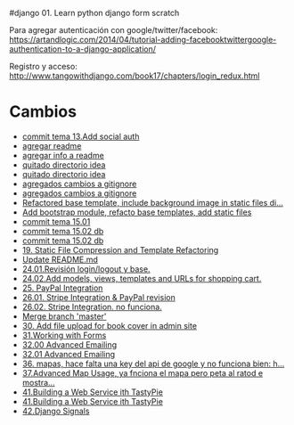 #django 01. Learn python django form scratch



Para agregar autenticación con google/twitter/facebook: https://artandlogic.com/2014/04/tutorial-adding-facebooktwittergoogle-authentication-to-a-django-application/

Registro y acceso: http://www.tangowithdjango.com/book17/chapters/login_redux.html

<h1>Cambios</h1>
<ul>
<li>	<a href="https://github.com/neapovea/django01/tree/d57fa26f2ed141b25df6ffec74de097f2fbf5e25">commit tema 13.Add social auth</a></li>
<li>	<a href="https://github.com/neapovea/django01/tree/d57fa26f2ed141b25df6ffec74de097f2fbf5e25">agregar readme</a></li>
<li>	<a href="https://github.com/neapovea/django01/tree/d57fa26f2ed141b25df6ffec74de097f2fbf5e25">agregar info a readme</a></li>
<li>	<a href="https://github.com/neapovea/django01/tree/d57fa26f2ed141b25df6ffec74de097f2fbf5e25">quitado directorio idea</a></li>
<li>	<a href="https://github.com/neapovea/django01/tree/bd0ea86316bbc651dc63fad6e90115d80f1530f5">quitado directorio idea</a></li>
<li>	<a href="https://github.com/neapovea/django01/tree/e3a25616dc685918b62123f0f0b59f75db4d4ec7">agregados cambios a gitignore</a></li>
<li>	<a href="https://github.com/neapovea/django01/tree/1ff02a669bbc74727c16272aff63518a7bf8c527">agregados cambios a gitignore</a></li>
<li>	<a href="https://github.com/neapovea/django01/tree/b9e9dbe470bd8c8873916e1d9c70d4e7f9103c16">Refactored base template, include background image in static files di…</a></li>
<li>	<a href="https://github.com/neapovea/django01/tree/d4db19bd3162a7313c1124d369871bdc9c8153cb">Add bootstrap module, refacto base templates, add static files</a></li>
<li>	<a href="https://github.com/neapovea/django01/tree/932e042705a02c8ab8ee81bdc99449b90c693e4f">commit tema 15.01</a></li>
<li>	<a href="https://github.com/neapovea/django01/tree/e1a9c93cbff41e23821a38ddc59bac52a5a6e33a">commit tema 15.02 db</a></li>
<li>	<a href="https://github.com/neapovea/django01/tree/1d456e33312ea500a09514fb87c64e2de9efffd7">commit tema 15.02 db</a></li>
<li>	<a href="https://github.com/neapovea/django01/tree/3348fa5493c4db20befbc1b1c34fcaf03560b2c3">19. Static File Compression and Template Refactoring</a></li>
<li>	<a href="https://github.com/neapovea/django01/tree/a095cd86d0cc858229a6c29c3260737717beef0c">Update README.md</a></li>
<li>	<a href="https://github.com/neapovea/django01/tree/e87703d66f7d71d382e10c97588e951135aa151b">24.01.Revisión login/logout y base.</a></li>
<li>	<a href="https://github.com/neapovea/django01/tree/2020cac9ae50ffeb5d6687defa2c3d9d8d4cd172">24.02.Add models, views, templates and URLs for shopping cart.</a></li>
<li>	<a href="https://github.com/neapovea/django01/tree/10ad9dfe96bdc486046d8da7c4df6c2975960d5d">25. PayPal Integration</a></li>
<li>	<a href="https://github.com/neapovea/django01/tree/0df2e4676f815e15c79fa43096932abb6cdf3e1b">26.01. Stripe Integration & PayPal revision</a></li>
<li>	<a href="https://github.com/neapovea/django01/tree/9704b1b8d0515ded265e9b146845a1827dc2d3dd">26.02. Stripe Integration. no funciona.</a></li>
<li>	<a href="https://github.com/neapovea/django01/tree/39f82da7fa46025632a8ed69b62f7d0a6da386db">Merge branch 'master'</a></li>
<li>	<a href="https://github.com/neapovea/django01/tree/dbb53456896936027bd71d4ec370d15a723a93b0">30. Add file upload for book cover in admin site</a></li>
<li>	<a href="https://github.com/neapovea/django01/tree/b0f533dd4f1580f6b2cb3dedba626b4488c56846">31.Working with Forms</a></li>
<li>	<a href="https://github.com/neapovea/django01/tree/eb48eedbe05ba6ef68640a38e3318a58e66c0ed3">32.00 Advanced Emailing</a></li>
<li>	<a href="https://github.com/neapovea/django01/tree/90e35abc6c290982845e6a64747d544d58ee0b06">32.01 Advanced Emailing</a></li>
<li>	<a href="https://github.com/neapovea/django01/tree/902c0e0a6fb496ea7da1871485a57b775f100c6c">36. mapas, hace falta una key del api de google y no funciona bien: h…</a></li>
<li>	<a href="https://github.com/neapovea/django01/tree/d984e322295c520f609e713b3d27681af4fae7db">37.Advanced Map Usage, ya fnciona el mapa pero peta al ratod e mostra…</a></li>
<li>	<a href="https://github.com/neapovea/django01/tree/968b70ce1f037627d0f563d49bbfc0b0deff830d">41.Building a Web Service ith TastyPie</a></li>
<li>	<a href="https://github.com/neapovea/django01/tree/00e5d3a21260aa01679a4c36a5f16758b0440e09">41.Building a Web Service ith TastyPie</a></li>
<li>	<a href="https://github.com/neapovea/django01/tree/aec72f81bfc4a8e7804b463c9fb912b6f7bba5d4">42.Django Signals</a></li>
</ul>

